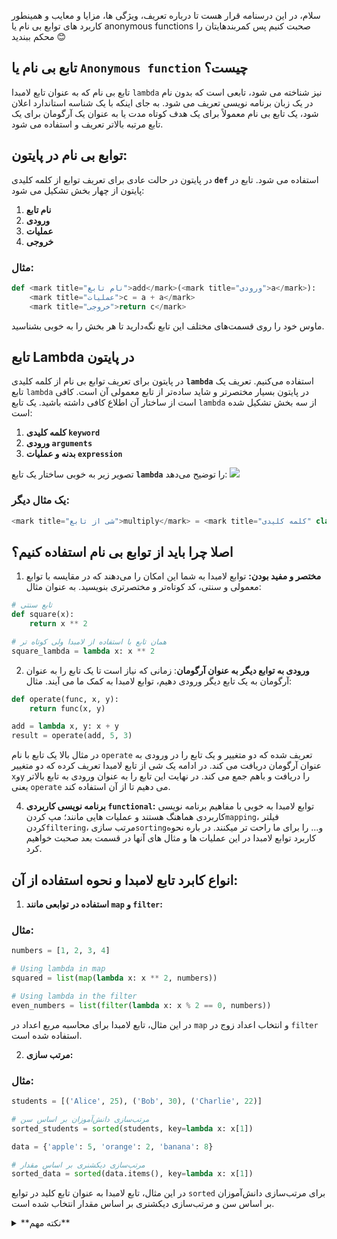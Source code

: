 سلام، در این درسنامه قرار هست تا درباره تعریف، ویژگی ها، مزایا
و معایب و همینطور کاربرد های توابع بی نام یا anonymous functions صحبت کنیم پس
کمربندهایتان را محکم ببندید 😊

## **تابع بی نام یا `Anonymous function` چیست؟**

تابع بی نام که به عنوان تابع لامبدا `lambda` نیز شناخته می شود، تابعی است که بدون نام در یک زبان برنامه نویسی تعریف می شود. به جای اینکه با یک شناسه استاندارد اعلان شود، یک تابع بی نام معمولاً برای یک هدف کوتاه مدت یا به عنوان یک آرگومان برای یک تابع مرتبه بالاتر تعریف و استفاده می شود.

## **توابع بی نام در پایتون:**

در پایتون در حالت عادی برای  تعریف توابع از کلمه کلیدی **`def`**  استفاده می شود. تابع در پایتون از چهار بخش تشکیل می شود:

1. **نام تابع**
2. **ورودی**
3. **عملیات**
4. **خروجی**

### مثال:
```python
def <mark title="نام تابع">add</mark>(<mark title="ورودی">a</mark>):
    <mark title="عملیات">c = a + a</mark>
    <mark title="خروجی">return c</mark> 
```

ماوس خود را روی قسمت‌های مختلف این تابع نگه‌دارید تا هر بخش را به خوبی بشناسید.

## تابع Lambda در پایتون

در پایتون برای تعریف توابع بی نام از کلمه کلیدی **`lambda`** استفاده می‌کنیم. تعریف یک تابع `lambda` در پایتون بسیار مختصرتر و شاید ساده‌تر از تابع معمولی آن است. کافی است از ساختار آن اطلاع کافی داشته باشید. یک تابع `lambda` از سه بخش تشکیل شده است:

1. **کلمه کلیدی `keyword`**
2. **ورودی `arguments`** 
3. **بدنه و عملیات `expression`**

تصویر زیر به خوبی ساختار یک تابع **`lambda`** را توضیح می‌دهد:
![](https://media.licdn.com/dms/image/D5612AQEWA8B4FZQqow/article-cover_image-shrink_720_1280/0/1680531889201?e=2147483647&v=beta&t=1RkKmWxrNoYOHdn-goUOeIUkq_SCqvNLGl5J1UzIGoc)


 ### یک مثال دیگر:
```python
<mark title="شی از تابع">multiply</mark> = <mark title="کلمه کلیدی" class="yellow">lambda</mark> <mark title="ورودی  ها">x, y, z</mark>: <mark title="بدنه  و عملیات">x * y * z</mark>
```


## **اصلا چرا باید از توابع بی نام استفاده کنیم؟**

1.  **مختصر و مفید بودن:**
	توابع لامبدا به شما این امکان را می‌دهند که در مقایسه با توابع معمولی و سنتی، کد کوتاه‌تر و مختصرتری بنویسید. به عنوان مثال:

```python
# تابع سنتی
def square(x):
	return x ** 2

# همان تابع با استفاده از لامبدا ولی کوتاه تر
square_lambda = lambda x: x ** 2
```

2. **ورودی به توابع دیگر به عنوان آرگومان**:
زمانی که نیاز است تا یک تابع را به عنوان آرگومان به یک تابع دیگر ورودی دهیم، توابع لامبدا به کمک ما می آیند. مثال:

```python
def operate(func, x, y):
	return func(x, y)

add = lambda x, y: x + y
result = operate(add, 5, 3)
```

در مثال بالا یک تابع با نام `operate` تعریف شده که دو متغییر و یک تابع را در ورودی به عنوان آرگومان دریافت می کند. در ادامه یک شی از تابع لامبدا تعریف کرده که دو متغییر `x`و`y` را دریافت و باهم جمع می کند. در نهایت این تابع را به عنوان ورودی به تابع بالاتر یعنی `operate` می دهیم تا از آن استفاده کند.
 
4. **برنامه نویسی کاربردی `functional`:**
توابع لامبدا به خوبی با مفاهیم برنامه نویسی کاربردی هماهنگ هستند و عملیات هایی مانند؛ مپ کردن`mapping`، فیلتر کردن`filtering`، مرتب سازی`sorting`و... را برای ما راحت تر میکنند. در باره نحوه کاربرد توابع لامبدا در این عملیات ها و مثال های آنها در قسمت بعد صحبت خواهیم کرد.

## **انواع کابرد تابع لامبدا و نحوه استفاده از آن:**

1. **استفاده در توابعی مانند `map` و `filter`:** 

###  مثال:

```python
numbers = [1, 2, 3, 4]

# Using lambda in map
squared = list(map(lambda x: x ** 2, numbers))

# Using lambda in the filter
even_numbers = list(filter(lambda x: x % 2 == 0, numbers))
```

در این مثال، تابع لامبدا برای محاسبه مربع اعداد در `map` و انتخاب اعداد زوج در `filter` استفاده شده است.

2. **مرتب سازی:**

### مثال: 	

```python
students = [('Alice', 25), ('Bob', 30), ('Charlie', 22)]

# مرتب‌سازی دانش‌آموزان بر اساس سن
sorted_students = sorted(students, key=lambda x: x[1])

data = {'apple': 5, 'orange': 2, 'banana': 8}

# مرتب‌سازی دیکشنری بر اساس مقدار
sorted_data = sorted(data.items(), key=lambda x: x[1])
```

در این مثال، تابع لامبدا به عنوان تابع کلید در توابع `sorted` برای مرتب‌سازی دانش‌آموزان بر اساس سن و مرتب‌سازی دیکشنری بر اساس مقدار انتخاب شده است. 

<details class="orange">
<summary>**نکته مهم**</summary>
### **چه مواقعی بهتر است از توابع لامبدا استفاده نکنیم؟**

شاید این سوال در ذهن شما شکل بگیرد که محدودیت ها و نباید ها در هنگام استفاده از توابع لامبدا چگونه است. در جواب این سوال باید به چند نکته توجه کرد. با این که توابع لامبدا روشی مناسب برای نوشتن توابع کوتاه و ساده هستند، اما یکی از محدودیت‌های اصلی آنها این است که به یک عبارت محدود می‌شوند، به این معنی که نمی‌توانند شامل چند دستور یا عبارت پیچیده باشند.

محدودیت دیگر این است که توابع لامبدا نام ندارند، که می‌تواند اشکال زدایی و درک کد را دشوارتر کند.به طور کلی، بهتر است از توابع نامگذاری شده برای **عملیات پیچیده** استفاده کنید و فقط از توابع لامبدا برای عملیات کوتاه و ساده استفاده کنید.
</details>
